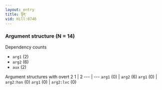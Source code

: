 ```yaml
---
layout: entry
title: སྟོན་
vid: Hill:0746
---
```

### Argument structure (N = 14)
Dependency counts
* `arg1` (2)
* `arg2` (6)
* `aux` (2)


Argument structures with overt 2
1 | 2
--- | ---
`arg1` (0) | `arg2` (6)
`arg1` (0) | `arg2:hon` (0)
`arg1` (0) | `arg2:lvc` (0)
